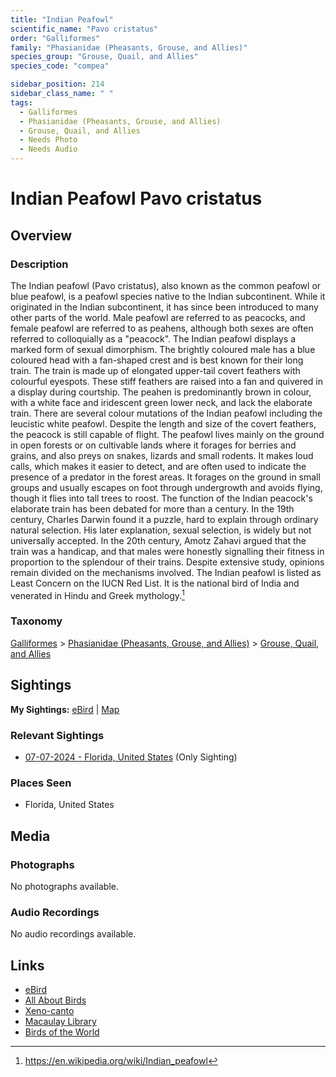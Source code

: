 ```yaml
---
title: "Indian Peafowl"
scientific_name: "Pavo cristatus"
order: "Galliformes"
family: "Phasianidae (Pheasants, Grouse, and Allies)"
species_group: "Grouse, Quail, and Allies"
species_code: "compea"

sidebar_position: 214
sidebar_class_name: " "
tags: 
  - Galliformes
  - Phasianidae (Pheasants, Grouse, and Allies)
  - Grouse, Quail, and Allies
  - Needs Photo
  - Needs Audio
---
```


# Indian Peafowl <span className='sci_name'>Pavo cristatus</span>

## Overview

### Description
The Indian peafowl (Pavo cristatus), also known as the common peafowl or blue peafowl, is a peafowl species native to the Indian subcontinent. While it originated in the Indian subcontinent, it has since been introduced to many other parts of the world. Male peafowl are referred to as peacocks, and female peafowl are referred to as peahens, although both sexes are often referred to colloquially as a "peacock".
The Indian peafowl displays a marked form of sexual dimorphism. The brightly coloured male has a blue coloured head with a fan-shaped crest and is best known for their long train. The train is made up of elongated upper-tail covert feathers with colourful eyespots. These stiff feathers are raised into a fan and quivered in a display during courtship. The peahen is predominantly brown in colour, with a white face and iridescent green lower neck, and lack the elaborate train. There are several colour mutations of the Indian peafowl including the leucistic white peafowl.
Despite the length and size of the covert feathers, the peacock is still capable of flight. The peafowl lives mainly on the ground in open forests or on cultivable lands where it forages for berries and grains, and also preys on snakes, lizards and small rodents. It makes loud calls, which makes it easier to detect, and are often used to indicate the presence of a predator in the forest areas. It forages on the ground in small groups and usually escapes on foot through undergrowth and avoids flying, though it flies into tall trees to roost.
The function of the Indian peacock's elaborate train has been debated for more than a century. In the 19th century, Charles Darwin found it a puzzle, hard to explain through ordinary natural selection. His later explanation, sexual selection, is widely but not universally accepted. In the 20th century, Amotz Zahavi argued that the train was a handicap, and that males were honestly signalling their fitness in proportion to the splendour of their trains. Despite extensive study, opinions remain divided on the mechanisms involved.
The Indian peafowl is listed as Least Concern on the IUCN Red List. It is the national bird of India and venerated in Hindu and Greek mythology.[^1]

[^1]: https://en.wikipedia.org/wiki/Indian_peafowl

### Taxonomy
[Galliformes](/tags/galliformes) > [Phasianidae (Pheasants, Grouse, and Allies)](/tags/phasianidae-pheasants-grouse-and-allies) > [Grouse, Quail, and Allies](/tags/grouse-quail-and-allies)


## Sightings

**My Sightings:** [eBird](https://ebird.org/lifelist?r=world&time=life&spp=compea) | [Map](/map?species_code=compea)

### Relevant Sightings

* [07-07-2024 - Florida, United States](https://ebird.org/checklist/S185917527) (Only Sighting)

### Places Seen

* Florida, United States



## Media
### Photographs
No photographs available.

### Audio Recordings
No audio recordings available.

## Links
* [eBird](https://ebird.org/species/compea) 
* [All About Birds](https://www.allaboutbirds.org/guide/compea) 
* [Xeno-canto](https://www.xeno-canto.org/species/pavo-cristatus) 
* [Macaulay Library](https://search.macaulaylibrary.org/catalog?taxonCode=compea&sort=rating_rank_desc)
* [Birds of the World](https://birdsoftheworld.org/bow/species/compea)
